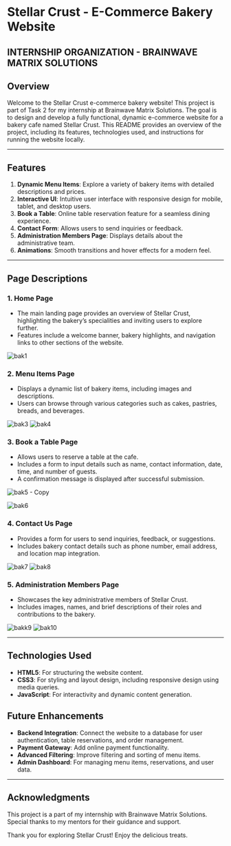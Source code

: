 # Stellar Crust - E-Commerce Bakery Website
## INTERNSHIP ORGANIZATION - BRAINWAVE MATRIX SOLUTIONS 

## Overview
Welcome to the Stellar Crust e-commerce bakery website! This project is part of Task 2 for my internship at Brainwave Matrix Solutions. The goal is to design and develop a fully functional, dynamic e-commerce website for a bakery cafe named Stellar Crust. This README provides an overview of the project, including its features, technologies used, and instructions for running the website locally.

---

## Features
1. **Dynamic Menu Items**: Explore a variety of bakery items with detailed descriptions and prices.
2. **Interactive UI**: Intuitive user interface with responsive design for mobile, tablet, and desktop users.
3. **Book a Table**: Online table reservation feature for a seamless dining experience.
4. **Contact Form**: Allows users to send inquiries or feedback.
5. **Administration Members Page**: Displays details about the administrative team.
6. **Animations**: Smooth transitions and hover effects for a modern feel.

---

## Page Descriptions

### 1. **Home Page**
   - The main landing page provides an overview of Stellar Crust, highlighting the bakery’s specialities and inviting users to explore further.
   - Features include a welcome banner, bakery highlights, and navigation links to other sections of the website.


![bak1](https://github.com/user-attachments/assets/b9705ea8-5f54-4058-941e-7081d164748b)




### 2. **Menu Items Page**
   - Displays a dynamic list of bakery items, including images and descriptions.
   - Users can browse through various categories such as cakes, pastries, breads, and beverages.


![bak3](https://github.com/user-attachments/assets/317987b3-e63b-4aa1-9057-355fbd9ea4e7)
![bak4](https://github.com/user-attachments/assets/4da169a1-edf6-40b7-a46d-45a77aede838)


### 3. **Book a Table Page**
   - Allows users to reserve a table at the cafe.
   - Includes a form to input details such as name, contact information, date, time, and number of guests.
   - A confirmation message is displayed after successful submission.


![bak5 - Copy](https://github.com/user-attachments/assets/0c2f5147-4080-4e20-8483-339ad6f7b33e)

![bak6](https://github.com/user-attachments/assets/9491bda2-81d1-4971-9e50-450593d85bb6)


### 4. **Contact Us Page**
   - Provides a form for users to send inquiries, feedback, or suggestions.
   - Includes bakery contact details such as phone number, email address, and location map integration.



![bak7](https://github.com/user-attachments/assets/b115435e-fe93-42a2-996a-e07ca0dfbc32)
![bak8](https://github.com/user-attachments/assets/32633310-ad9b-4a49-a0c4-750871e62451)


### 5. **Administration Members Page**
   - Showcases the key administrative members of Stellar Crust.
   - Includes images, names, and brief descriptions of their roles and contributions to the bakery.


![bakk9](https://github.com/user-attachments/assets/38b4cf11-5840-4595-90d3-7da88a65497a)
![bak10](https://github.com/user-attachments/assets/d574945c-9cf7-4096-97a6-cf96d247fbc8)


---

## Technologies Used
- **HTML5**: For structuring the website content.
- **CSS3**: For styling and layout design, including responsive design using media queries.
- **JavaScript**: For interactivity and dynamic content generation.
  

## Future Enhancements
- **Backend Integration**: Connect the website to a database for user authentication, table reservations, and order management.
- **Payment Gateway**: Add online payment functionality.
- **Advanced Filtering**: Improve filtering and sorting of menu items.
- **Admin Dashboard**: For managing menu items, reservations, and user data.

---

## Acknowledgments
This project is a part of my internship with Brainwave Matrix Solutions. Special thanks to my mentors for their guidance and support.


Thank you for exploring Stellar Crust! Enjoy the delicious treats.

